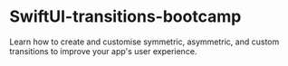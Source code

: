 # SwiftUI-transitions-bootcamp
Learn how to create and customise symmetric, asymmetric, and custom transitions to improve your app's user experience.
